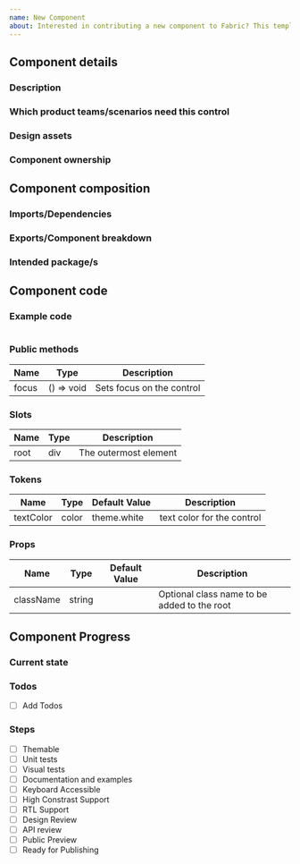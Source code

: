 ```yaml
---
name: New Component
about: Interested in contributing a new component to Fabric? This template includes necessary information to get started, and steps to completion
---
```


<!-- Use this template for new components or new component variants -->

## Component details

### Description

<!-- fill this out -->

### Which product teams/scenarios need this control

<!-- The more teams/scenarios that would use this control the better chance it will get prioritized -->

### Design assets

<!-- Please provide links to redlines or screenshots of intended component design -->

### Component ownership

<!-- Are there one or more people who can help maintain this component over time? Who will address bugs? -->

## Component composition

### Imports/Dependencies

<!-- What other components/modules will your component be using -->

### Exports/Component breakdown

<!-- Consider creating smaller composable components vs a single larger one
See https://github.com/microsoft/fluentui/wiki/Component-Design#build-many-smaller-components-and-compose-them-together -->

### Intended package/s

<!-- If this is a prototype component, start in @uifabric/experiments. If you feel that there is a new package required, please indicate the requested name here. -->

## Component code

### Example code

```

```

<!-- View naming guidelines here https://github.com/microsoft/fluentui/wiki/Component-Design#naming-guidance -->

### Public methods

| Name  | Type       | Description               |
| ----- | ---------- | ------------------------- |
| focus | () => void | Sets focus on the control |

### Slots

| Name | Type | Description           |
| ---- | ---- | --------------------- |
| root | div  | The outermost element |

### Tokens

| Name      | Type  | Default Value | Description                |
| --------- | ----- | ------------- | -------------------------- |
| textColor | color | theme.white   | text color for the control |

### Props

| Name      | Type   | Default Value | Description                                 |
| --------- | ------ | ------------- | ------------------------------------------- |
| className | string |               | Optional class name to be added to the root |

## Component Progress

### Current state

### Todos

- [ ] Add Todos

### Steps

- [ ] Themable
- [ ] Unit tests
- [ ] Visual tests
- [ ] Documentation and examples
- [ ] Keyboard Accessible
- [ ] High Constrast Support
- [ ] RTL Support
- [ ] Design Review
- [ ] API review
- [ ] Public Preview
- [ ] Ready for Publishing

